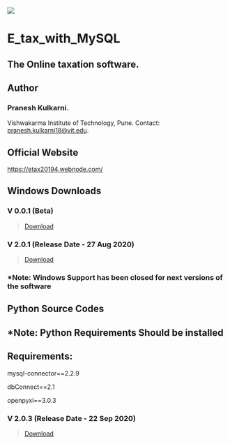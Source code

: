 ![](https://img.shields.io/badge/STATUS-NOT%20CURRENTLY%20MAINTAINED-red.svg?longCache=true&style=flat)
# E_tax_with_MySQL
## The Online taxation software.

## Author
### Pranesh Kulkarni.
Vishwakarma Institute of Technology, Pune.
Contact: pranesh.kulkarni18@vit.edu.

## Official Website
https://etax20194.webnode.com/

## Windows Downloads

### V 0.0.1 (Beta)
> [Download](https://drive.google.com/file/d/1lJgeZktDWyYC5VYE0B1egeV54LLrMbG2/view?usp=sharing)

### V 2.0.1 (Release Date - 27 Aug 2020)
> [Download](https://drive.google.com/file/d/1QnF4ixqfDnZXye-It64DH9wCPZYRT7-V/view?usp=sharing)

### *Note: Windows Support has been closed for next versions of the software

## Python Source Codes
## *Note: Python Requirements Should be installed

## Requirements:
mysql-connector==2.2.9

dbConnect==2.1

openpyxl==3.0.3

### V 2.0.3 (Release Date - 22 Sep 2020)
> [Download](https://drive.google.com/file/d/1bbJTgXt0dk5K5gql41CziRGAvULqPYfZ/view?usp=sharing)
